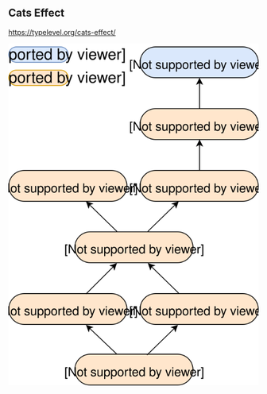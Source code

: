 ## Cats Effect

https://typelevel.org/cats-effect/

![typeclasses](../assets/cats-effect-typeclasses.svg)
